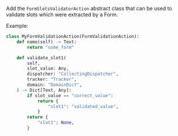 Add the `FormSlotsValidatorAction` abstract class that can be used
to validate slots which were extracted by a Form.

Example:

```python
class MyFormValidationAction(FormValidationAction):
    def name(self) -> Text:
        return "some_form"

    def validate_slot1(
        self,
        slot_value: Any,
        dispatcher: "CollectingDispatcher",
        tracker: "Tracker",
        domain: "DomainDict",
    ) -> Dict[Text, Any]:
        if slot_value == "correct_value":
            return {
                "slot1": "validated_value",
            }
        return {
            "slot1": None,
        }
```